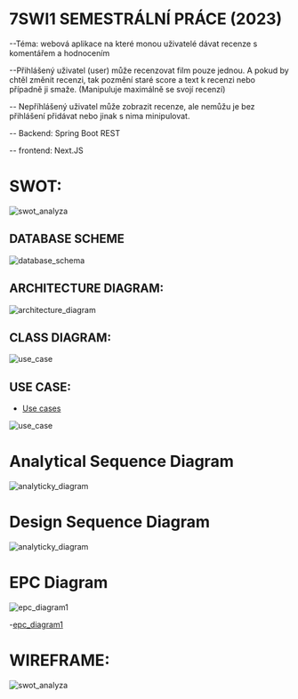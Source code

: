 # 7SWI1 SEMESTRÁLNÍ PRÁCE (2023)

--Téma: webová aplikace na které monou uživatelé dávat recenze s komentářem a hodnocením

--Přihlášený uživatel (user) může recenzovat film pouze jednou. A pokud by chtěl změnit recenzi, tak pozmění staré score a text k recenzi nebo případně ji smaže. (Manipuluje maximálně se svojí recenzí)

-- Nepříhlášený uživatel může zobrazit recenze, ale nemůžu je bez přihlášení přidávat nebo jinak s nima minipulovat.

-- Backend: Spring Boot REST

-- frontend: Next.JS

# SWOT:
![swot_analyza](specs/images/SWOT.png)

## DATABASE SCHEME
![database_schema](specs/images/db_scheme.png)

## ARCHITECTURE DIAGRAM:
![architecture_diagram](specs/images/architecture_diagram.png)

## CLASS DIAGRAM:
![use_case](specs/ClassDiagram_SWI.png)

## USE CASE:

- [Use cases](specs/use_case_7swi2023.pdf)

![use_case](specs/images/Use%20Case.png)

# Analytical Sequence Diagram
![analyticky_diagram](specs/images/Sekvenční%20Analytický.png)

# Design Sequence Diagram
![analyticky_diagram](specs/images/Sekvenční%20Programátorský.png)

# EPC Diagram
![epc_diagram1](specs/images/epc_diagram_actual.png)

-[epc_diagram1](specs/images/Business%20Process.png)

# WIREFRAME:
![swot_analyza](specs/images/wireframe.png)
